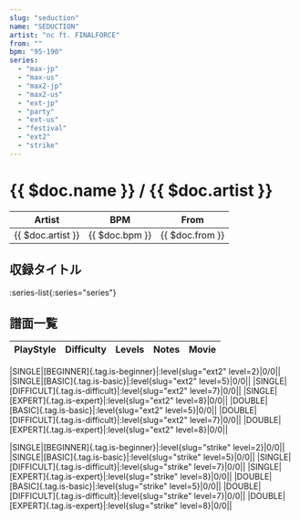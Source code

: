 ```yaml
---
slug: "seduction"
name: "SEDUCTION"
artist: "nc ft. FINALFORCE"
from: ""
bpm: "95-190"
series:
  - "max-jp"
  - "max-us"
  - "max2-jp"
  - "max2-us"
  - "ext-jp"
  - "party"
  - "ext-us"
  - "festival"
  - "ext2"
  - "strike"
---
```


# {{ $doc.name }} / {{ $doc.artist }}

|Artist|BPM|From|
|------|---|----|
|{{ $doc.artist }}|{{ $doc.bpm }}|{{ $doc.from }}|

## 収録タイトル

:series-list{:series="series"}

## 譜面一覧

|PlayStyle|Difficulty|Levels|Notes|Movie|
|---------|----------|------|-----|-----|
<!-- ext2 -->
|SINGLE|[BEGINNER]{.tag.is-beginner}|:level{slug="ext2" level=2}|0/0||
|SINGLE|[BASIC]{.tag.is-basic}|:level{slug="ext2" level=5}|0/0||
|SINGLE|[DIFFICULT]{.tag.is-difficult}|:level{slug="ext2" level=7}|0/0||
|SINGLE|[EXPERT]{.tag.is-expert}|:level{slug="ext2" level=8}|0/0||
|DOUBLE|[BASIC]{.tag.is-basic}|:level{slug="ext2" level=5}|0/0||
|DOUBLE|[DIFFICULT]{.tag.is-difficult}|:level{slug="ext2" level=7}|0/0||
|DOUBLE|[EXPERT]{.tag.is-expert}|:level{slug="ext2" level=8}|0/0||
<!-- strike -->
|SINGLE|[BEGINNER]{.tag.is-beginner}|:level{slug="strike" level=2}|0/0||
|SINGLE|[BASIC]{.tag.is-basic}|:level{slug="strike" level=5}|0/0||
|SINGLE|[DIFFICULT]{.tag.is-difficult}|:level{slug="strike" level=7}|0/0||
|SINGLE|[EXPERT]{.tag.is-expert}|:level{slug="strike" level=8}|0/0||
|DOUBLE|[BASIC]{.tag.is-basic}|:level{slug="strike" level=5}|0/0||
|DOUBLE|[DIFFICULT]{.tag.is-difficult}|:level{slug="strike" level=7}|0/0||
|DOUBLE|[EXPERT]{.tag.is-expert}|:level{slug="strike" level=8}|0/0||
